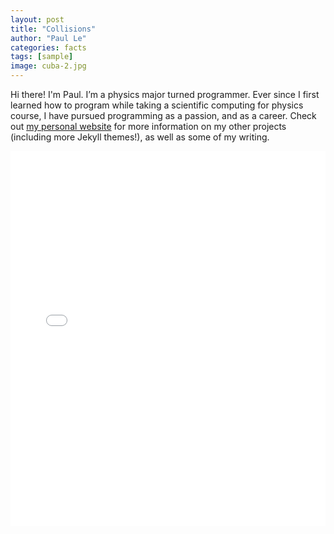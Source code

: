 ```yaml
---
layout: post
title: "Collisions"
author: "Paul Le"
categories: facts
tags: [sample]
image: cuba-2.jpg
---
```


Hi there! I'm Paul. I’m a physics major turned programmer. Ever since I first learned how to program while taking a scientific computing for physics course, I have pursued programming as a passion, and as a career. Check out [my personal website](https://www.lenpaul.com/) for more information on my other projects (including more Jekyll themes!), as well as some of my writing.

<iframe src="SF_crime_map.html" height="600px" width="100%" style="border:none;"></iframe>

    
